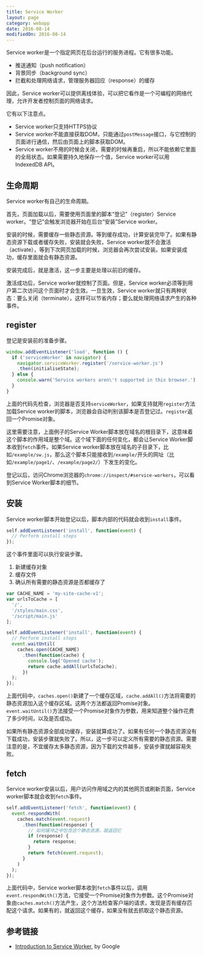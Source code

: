 ```yaml
---
title: Service Worker
layout: page
category: webapp
date: 2016-08-14
modifiedOn: 2016-08-14
---
```


Service worker是一个指定网页在后台运行的服务进程。它有很多功能。

- 推送通知（push notification）
- 背景同步（background sync）
- 拦截和处理网络请求，管理服务器回应（response）的缓存

因此，Service worker可以提供离线体验，可以把它看作是一个可编程的网络代理，允许开发者控制页面的网络请求。

它有以下注意点。

- Service worker只支持HTTPS协议
- Service worker不能直接获取DOM，只能通过`postMessage`接口，与它控制的页面进行通信，然后由页面上的脚本获取DOM。
- Service worker不用的时候会关闭，需要的时候再重启，所以不能依赖它里面的全局状态。如果需要持久地保存一个值，Service worker可以用 IndexedDB API。

## 生命周期

Service worker有自己的生命周期。

首先，页面加载以后，需要使用页面里的脚本“登记”（register）Service worker。“登记”会触发浏览器开始在后台“安装”Service worker。

安装的时候，需要缓存一些静态资源。等到缓存成功，计算安装完毕了。如果有静态资源下载或者缓存失败，安装就会失败，Service worker就不会激活（activate），等到下次网页加载的时候，浏览器会再次尝试安装。如果安装成功，缓存里面就会有静态资源。

安装完成后，就是激活，这一步主要是处理以前旧的缓存。

激活成功后，Service worker就控制了页面。但是，Service worker必须等到用户第二次访问这个页面时才会生效。一旦生效，Service worker就只有两种状态：要么关闭（terminate），这样可以节省内存；要么就处理网络请求产生的各种事件。

## register

登记是安装前的准备步骤。

```javascript
window.addEventListener('load', function () {
  if ('serviceWorker' in navigator) {
    navigator.serviceWorker.register('/service-worker.js')
    .then(initialiseState);
  } else {
    console.warn('Service workers aren\'t supported in this browser.');
  }
}
```

上面的代码先检查，浏览器是否支持`serviceWorker`，如果支持就用`register`方法加载Service worker的脚本，浏览器会自动判别该脚本是否登记过。`register`返回一个Promise对象。

这里需要注意，上面例子的Service Worker脚本放在域名的根目录下，这意味着这个脚本的作用域是整个域。这个域下面的任何变化，都会让Service Worker脚本收到`fetch`事件。如果Service worker脚本放在域名的子目录下，比如`/example/sw.js`，那么这个脚本只能接收到`/example/`开头的网址（比如`/example/page1/`、`/example/page2/`）下发生的变化。

登记以后，访问Chrome浏览器的`chrome://inspect/#service-workers`，可以看到Service Worker脚本的细节。

## 安装

Service worker脚本开始登记以后，脚本内部的代码就会收到`install`事件。

```javascript
self.addEventListener('install', function(event) {
  // Perform install steps
});
```

这个事件里面可以执行安装步骤。

1. 新建缓存对象
1. 缓存文件
1. 确认所有需要的静态资源是否都缓存了

```javascript
var CACHE_NAME = 'my-site-cache-v1';
var urlsToCache = [
  '/',
  '/styles/main.css',
  '/script/main.js'
];

self.addEventListener('install', function(event) {
  // Perform install steps
  event.waitUntil(
    caches.open(CACHE_NAME)
      .then(function(cache) {
        console.log('Opened cache');
        return cache.addAll(urlsToCache);
      })
  );
});
```

上面代码中，`caches.open()`新建了一个缓存区域，`cache.addAll()`方法将需要的静态资源加入这个缓存区域。这两个方法都返回Promise对象。`event.waitUntil()`方法接受一个Promise对象作为参数，用来知道整个操作花费了多少时间，以及是否成功。

如果所有静态资源全部成功缓存，安装就算成功了。如果有任何一个静态资源没有下载成功，安装步骤就失败了。所以，这一步可以定义所有需要的静态资源。需要注意的是，不宜缓存太多静态资源，因为下载的文件越多，安装步骤就越容易失败。

## fetch

Service worker安装以后，用户访问作用域之内的其他网页或刷新页面，Service worker脚本就会收到`fetch`事件。

```javascript
self.addEventListener('fetch', function(event) {
  event.respondWith(
    caches.match(event.request)
      .then(function(response) {
        // 如何缓冲之中包含这个静态资源，就返回它
        if (response) {
          return response;
        }
        return fetch(event.request);
      }
    )
  );
});
```

上面代码中，Service worker脚本收到`fetch`事件以后，调用`event.respondWith()`方法，它接受一个Promise对象作为参数。这个Promise对象由`caches.match()`方法产生，这个方法检查客户端的请求，发现是否有缓存匹配这个请求。如果有的，就返回这个缓存，如果没有就去抓取这个静态资源。

## 参考链接

- [Introduction to Service Worker](https://developers.google.com/web/fundamentals/primers/service-worker/?hl=en), by Google
